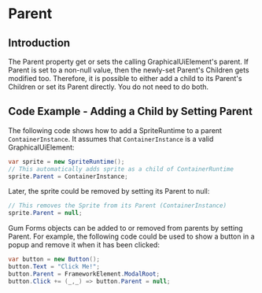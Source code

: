 # Parent

## Introduction

The Parent property get or sets the calling GraphicalUiElement's parent. If Parent is set to a non-null value, then the newly-set Parent's Children gets modified too. Therefore, it is possible to either add a child to its Parent's Children or set its Parent directly. You do not need to do both.

## Code Example - Adding a Child by Setting Parent

The following code shows how to add a SpriteRuntime to a parent `ContainerInstance`. It assumes that `ContainerInstance` is a valid GraphicalUiElement:

```csharp
var sprite = new SpriteRuntime();
// This automatically adds sprite as a child of ContainerRuntime
sprite.Parent = ContainerInstance;
```

Later, the sprite could be removed by setting its Parent to null:

```csharp
// This removes the Sprite from its Parent (ContainerInstance)
sprite.Parent = null;
```

Gum Forms objects can be added to or removed from parents by setting Parent. For example, the following code could be used to show a button in a popup and remove it when it has been clicked:

```csharp
var button = new Button();
button.Text = "Click Me!";
button.Parent = FrameworkElement.ModalRoot;
button.Click += (_,_) => button.Parent = null;
```

